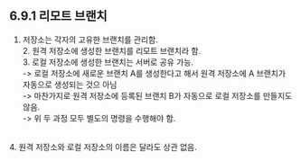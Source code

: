 
## 6.9.1 리모트 브랜치
1. 저장소는 각자의 고유한 브랜치를 관리함.
<br/>2. 원격 저장소에 생성한 브랜치를 리모트 브랜치라 함.
<br/>3. 로컬 저장소에 생성한 브랜치는 서버로 공유 가능.
<br/> -> 로컬 저장소에 새로운 브랜치 A를 생성한다고 해서 원격 저장소에 A 브랜치가 자동으로 생성되는 것으 아님
<br/> -> 마찬가지로 원격 저장소에 등록된 브랜치 B가 자동으로 로컬 저장소를 만들지도 않음.
<br/> -> 위 두 과정 모두 별도의 명령을 수행해야 함.
<br/> 
4. 원격 저장소와 로컬 저장소의 이름은 달라도 상관 없음. 
